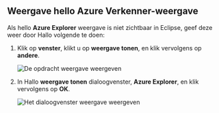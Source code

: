 ## <a name="display-hello-azure-explorer-view"></a>Weergave hello Azure Verkenner-weergave

Als hello **Azure Explorer** weergave is niet zichtbaar in Eclipse, geef deze weer door Hallo volgende te doen:

1. Klik op **venster**, klikt u op **weergave tonen**, en klik vervolgens op **andere**.

   ![De opdracht weergave weergeven](./media/azure-toolkit-for-eclipse-show-azure-explorer/show-az-exp-01.png)

2. In Hallo **weergave tonen** dialoogvenster, **Azure Explorer**, en klik vervolgens op **OK**.

   ![Het dialoogvenster weergave weergeven](./media/azure-toolkit-for-eclipse-show-azure-explorer/show-az-exp-02.png)

